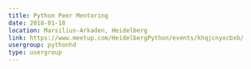 ```yaml
---
title: Python Peer Mentoring
date: 2018-01-18
location: Marsilius-Arkaden, Heidelberg
link: https://www.meetup.com/HeidelbergPython/events/khqjcnyxcbxb/
usergroup: pythonhd
type: usergroup
---
```

